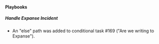 
#### Playbooks
##### Handle Expanse Incident
- An "else" path was added to conditional task #169 ("Are we writing to Expanse").
